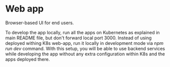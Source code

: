 # Web app

Browser-based UI for end users.

To develop the app locally, run all the apps on Kubernetes as explained in main README file, but don't forward local port 3000. Instead of using deployed withing K8s web-app, run it locally in development mode via _npm run dev_ command. With this setup, you will be able to use backend services while developing the app without any extra configuration within K8s and the apps deployed there.